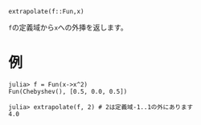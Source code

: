 ```
extrapolate(f::Fun,x)
```

`f`の定義域から`x`への外挿を返します。

# 例

```jldoctest
julia> f = Fun(x->x^2)
Fun(Chebyshev(), [0.5, 0.0, 0.5])

julia> extrapolate(f, 2) # 2は定義域-1..1の外にあります
4.0
```
